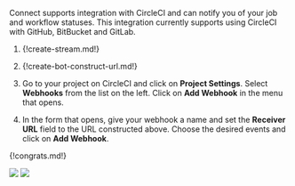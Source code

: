 Connect supports integration with CircleCI and can notify you of your
job and workflow statuses. This integration currently supports using
CircleCI with GitHub, BitBucket and GitLab.

1. {!create-stream.md!}

1. {!create-bot-construct-url.md!}

1. Go to your project on CircleCI and click on **Project
   Settings**. Select **Webhooks** from the list on the left.
   Click on **Add Webhook** in the menu that opens.

1. In the form that opens, give your webhook a name and set the
   **Receiver URL** field to the URL constructed above. Choose the
   desired events and click on **Add Webhook**.

{!congrats.md!}

![](/static/images/integrations/circleci/001.png)
![](/static/images/integrations/circleci/002.png)
